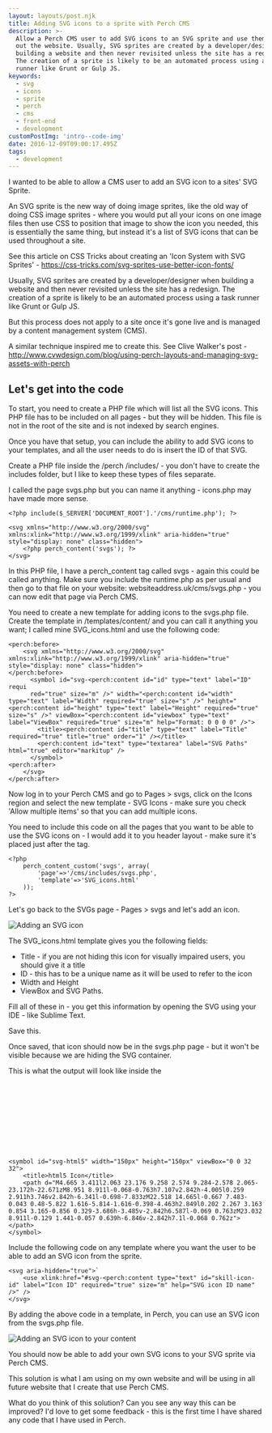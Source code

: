 ```yaml
---
layout: layouts/post.njk
title: Adding SVG icons to a sprite with Perch CMS
description: >-
  Allow a Perch CMS user to add SVG icons to an SVG sprite and use them through
  out the website. Usually, SVG sprites are created by a developer/designer when
  building a website and then never revisited unless the site has a redesign.
  The creation of a sprite is likely to be an automated process using a task
  runner like Grunt or Gulp JS.
keywords:
  - svg
  - icons
  - sprite
  - perch
  - cms
  - front-end
  - development
customPostImg: 'intro--code-img'
date: 2016-12-09T09:00:17.495Z
tags:
  - development
---
```

I wanted to be able to allow a CMS user to add an SVG icon to a sites' SVG Sprite.

An SVG sprite is the new way of doing image sprites, like the old way of doing CSS image sprites - where you would put all your icons on one image files then use CSS to position that image to show the icon you needed, this is essentially the same thing, but instead it's a list of SVG icons that can be used throughout a site.

See this article on CSS Tricks about creating an 'Icon System with SVG Sprites' - https://css-tricks.com/svg-sprites-use-better-icon-fonts/

Usually, SVG sprites are created by a developer/designer when building a website and then never revisited unless the site has a redesign. The creation of a sprite is likely to be an automated process using a task runner like Grunt or Gulp JS.

But this process does not apply to a site once it's gone live and is managed by a content management system (CMS).

A similar technique inspired me to create this. See Clive Walker's post - http://www.cvwdesign.com/blog/using-perch-layouts-and-managing-svg-assets-with-perch

## Let's get into the code

To start, you need to create a PHP file which will list all the SVG icons. This PHP file has to be  included on all pages - but they will be hidden. This file is not in the root of the site and is not indexed by search engines.

Once you have that setup, you can include the ability to add SVG icons to your templates, and all the user needs to do is insert the ID of that SVG.

Create a PHP file inside the /perch /includes/ - you don't have to create the includes folder, but I like to keep these types of files separate.

I called the page svgs.php but you can name it anything - icons.php may have made more sense.

```
<?php include($_SERVER['DOCUMENT_ROOT'].'/cms/runtime.php'); ?>

<svg xmlns="http://www.w3.org/2000/svg" xmlns:xlink="http://www.w3.org/1999/xlink" aria-hidden="true" style="display: none" class="hidden">
    <?php perch_content('svgs'); ?>
</svg>
```

In this PHP file, I have a perch_content tag called svgs - again this could be called anything. Make sure you include the runtime.php as per usual and then go to that file on your website: websiteaddress.uk/cms/svgs.php - you can now edit that page via Perch CMS.

You need to create a new template for adding icons to the svgs.php file. Create the template in /templates/content/ and you can call it anything you want; I called mine SVG_icons.html and use the following code:

```
<perch:before>
    <svg xmlns="http://www.w3.org/2000/svg" xmlns:xlink="http://www.w3.org/1999/xlink" aria-hidden="true" style="display: none" class="hidden">
</perch:before>
      <symbol id="svg-<perch:content id="id" type="text" label="ID" requi
      red="true" size="m" />" width="<perch:content id="width" type="text" label="Width" required="true" size="s" />" height="<perch:content id="height" type="text" label="Height" required="true" size="s" />" viewBox="<perch:content id="viewbox" type="text" label="ViewBox" required="true" size="m" help="Format: 0 0 0 0" />">
        <title><perch:content id="title" type="text" label="Title" required="true" title="true" order="1" /></title>
        <perch:content id="text" type="textarea" label="SVG Paths" html="true" editor="markitup" />
      </symbol>
<perch:after>
    </svg>
</perch:after>
```

Now log in to your Perch CMS and go to Pages > svgs, click on the Icons region and select the new template - SVG Icons - make sure you check 'Allow multiple items' so that you can add multiple icons.

You need to include this code on all the pages that you want to be able to use the SVG icons on - I would add it to you header layout - make sure it's placed just after the <body> tag.

```
<?php
    perch_content_custom('svgs', array(
        'page'=>'/cms/includes/svgs.php',
        'template'=>'SVG_icons.html'
    ));
?>
```

Let's go back to the SVGs page - Pages > svgs and let's add an icon.

![Adding an SVG icon](/assets/imgs/svgs-1.png "Adding an SVG icon")

The SVG_icons.html template gives you the following fields:

* Title - if you are not hiding this icon for visually impaired users, you should give it a title
* ID - this has to be a unique name as it will be used to refer to the icon
* Width and Height
* ViewBox and SVG Paths.

Fill all of these in - you get this information by opening the SVG using your IDE - like Sublime Text.

Save this.

Once saved, that icon should now be in the svgs.php page - but it won't be visible because we are hiding the SVG container.

This is what the output will look like inside the <svg> tag in the svgs.php file:

```
<symbol id="svg-html5" width="150px" height="150px" viewBox="0 0 32 32">
    <title>html5 Icon</title>
    <path d="M4.665 3.411l2.063 23.176 9.258 2.574 9.284-2.578 2.065-23.172h-22.671zM8.951 8.911l-0.068-0.763h7.107v2.842h-4.005l0.259 2.911h3.746v2.842h-6.341l-0.698-7.833zM22.518 14.665l-0.667 7.483-0.043 0.48-5.822 1.616-5.814-1.616-0.398-4.463h2.849l0.202 2.267 3.163 0.854 3.165-0.856 0.329-3.686h-3.485v-2.842h6.587l-0.069 0.763zM23.032 8.911l-0.129 1.441-0.057 0.639h-6.846v-2.842h7.1l-0.068 0.762z"></path>
</symbol>
```

Include the following code on any template where you want the user to be able to add an SVG icon from the sprite.

```
<svg aria-hidden="true">`
    <use xlink:href="#svg-<perch:content type="text" id="skill-icon-id" label="Icon ID" required="true" size="m" help="SVG icon ID name" />" />
</svg>
```

By adding the above code in a template, in Perch, you can use an SVG icon from the svgs.php file.

![Adding an SVG icon to your content](/assets/imgs/svgs-2.png "Adding an SVG icon to your content")

You should now be able to add your own SVG icons to your SVG sprite via Perch CMS.

This solution is what I am using on my own website and will be using in all future website that I create that use Perch CMS.

What do you think of this solution? Can you see any way this can be improved? I'd love to get some feedback - this is the first time I have shared any code that I have used in Perch.
